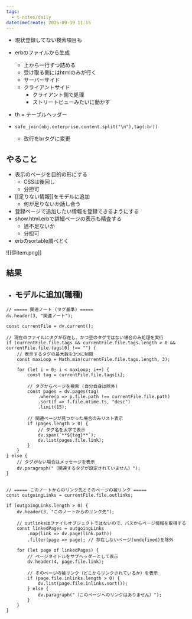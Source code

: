 ```yaml
---
tags:
  - t-notes/daily
datetimeCreate: 2025-09-19 11:15
---
```

- 現状登録してない検索項目も

- erbのファイルから生成
	- 上から一行ずつ詰める
	- 受け取る側にはhtmlのみが行く
	- サーバーサイド
	- クライアントサイド
		- クライアント側で処理
		- ストリートビューみたいに動かす
- th = テーブルヘッダー
- `safe_join(obj.enterprise.content.split("\n"),tag(:br))`
	- 改行をbrタグに変更

## やること

- 表示のページを目的の形にする
	- CSSは後回し
	- 分担可
- [[足りない情報]]をモデルに追加
	- 何が足りないか話し合う
- 登録ページで追加したい情報を登録できるようにする
- show.html.erbで詳細ページの表示も精査する
	- 過不足ないか
	- 分担可
- erbのsortable調べとく

![[@item.png]]

## 結果

- モデルに追加(職種)
	- 



```dataviewjs
// ===== 関連ノート (タグ基準) =====
dv.header(3, "関連ノート");

const currentFile = dv.current();

// 現在のファイルにタグが存在し、かつ空のタグではない場合のみ処理を実行
if (currentFile.file.tags && currentFile.file.tags.length > 0 && currentFile.file.tags[0] !== "") {
    // 表示するタグの最大数を3つに制限
    const maxLoop = Math.min(currentFile.file.tags.length, 3);

    for (let i = 0; i < maxLoop; i++) {
        const tag = currentFile.file.tags[i];
        
        // タグからページを検索 (自分自身は除外)
        const pages = dv.pages(tag)
            .where(p => p.file.path !== currentFile.file.path) 
            .sort(f => f.file.mtime.ts, "desc")
            .limit(15);
        
        // 関連ページが見つかった場合のみリスト表示
        if (pages.length > 0) {
            // タグ名を太字で表示
            dv.span(`**${tag}**`); 
            dv.list(pages.file.link);
        }
    }
} else {
    // タグがない場合はメッセージを表示
    dv.paragraph("（関連するタグが設定されていません）");
}


// ===== このノートからのリンク先とそのページの被リンク =====
const outgoingLinks = currentFile.file.outlinks;

if (outgoingLinks.length > 0) {
    dv.header(3, "このノートからのリンク先");
    
    // outlinksはファイルオブジェクトではないので、パスからページ情報を取得する
    const linkedPages = outgoingLinks
        .map(link => dv.page(link.path))
        .filter(page => page); // 存在しないページ(undefined)を除外

    for (let page of linkedPages) {
        // ページタイトルをサブヘッダーとして表示
        dv.header(4, page.file.link);
        
        // そのページの被リンク（どこからリンクされているか）を表示
        if (page.file.inlinks.length > 0) {
            dv.list(page.file.inlinks.sort());
        } else {
            dv.paragraph("（このページへのリンクはありません）");
        }
    }
}
```